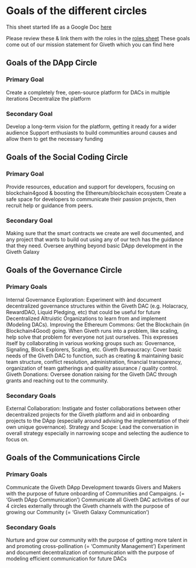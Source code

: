 <h1>Goals of the different circles</h1> 

This sheet started life as a Google Doc [here](https://docs.google.com/document/d/15bD4zWmNGseSehNMS2ZYVUcTGXKp3B-REFf8A-0B7Xs/edit)

Please review these & link them with the roles in the [roles sheet]() 
These goals come out of our mission statement for Giveth which you can find here

<h2> Goals of the DApp Circle </h2>

<h3>Primary Goal </h3>
Create a completely free, open-source platform for DACs in multiple iterations 
Decentralize the platform  

<h3>Secondary Goal </h3>
Develop a long-term vision for the platform, getting it ready for a wider audience 
Support enthusiasts to build communities around causes and allow them to get the necessary funding

<h2> Goals of the Social Coding Circle </h2>

<h3>Primary Goal </h3>
Provide resources, education and support for developers, focusing on blockchain4good & boosting the Ethereum/blockchain ecosystem
Create a safe space for developers to communicate their passion projects, then recruit help or guidance from peers.

<h3>Secondary Goal </h3>
Making sure that the smart contracts we create are well documented, and any project that wants to build out using any of our tech has the guidance that they need.
Oversee anything beyond basic DApp development in the Giveth Galaxy

<h2> Goals of the Governance Circle </h2>

<h3> Primary Goals </h3>
Internal Governance Exploration: Experiment with ànd document decentralized governance structures within the Giveth DAC (e.g. Holacracy, RewardDAO, Liquid Pledging, etc) that could be useful for future Decentralized Altruistic Organizations to learn from and implement (Modeling DACs).
Improving the Ethereum Commons: Get the Blockchain (in Blockchain4Good) going. When Giveth runs into a problem, like scaling, help solve that problem for everyone not just ourselves. This expresses itself by collaborating in various working groups such as: Governance, Signaling, Block Explorers, Scaling, etc. 
Giveth Bureaucracy: Cover basic needs of the Giveth DAC to function, such as creating & maintaining basic team structure, conflict resolution, administration, financial transparency, organization of team gatherings and quality assurance / quality control.
Giveth Donations: Oversee donation raising for the Giveth DAC through grants and reaching out to the community.

<h3> Secondary Goals </h3>
External Collaboration: Instigate and foster collaborations between other decentralized projects for the Giveth platform and aid in onboarding projects to the DApp (especially around advising the implementation of their own unique governance).
Strategy and Scope: Lead the conversation in overall strategy especially in narrowing scope and selecting the audience to focus on.


<h2> Goals of the Communications Circle </h2>

<h3>Primary Goals</h3>
Communicate the Giveth DApp Development towards Givers and Makers with the purpose of future onboarding of Communities and Campaigns. (= ‘Giveth DApp Communication’)
Communicate all Giveth DAC activities of our 4 circles externally through the Giveth channels with the purpose of growing our Community (= ‘Giveth Galaxy Communication’)

<h3>Secondary Goals</h3> 
Nurture and grow our community with the purpose of getting more talent in and promoting cross-pollination (= ‘Community Management’)
Experiment and document decentralization of communication with the purpose of modeling efficient communication for future DACs




